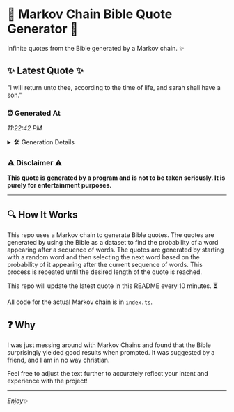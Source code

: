 # 📖 Markov Chain Bible Quote Generator 📖

Infinite quotes from the Bible generated by a Markov chain. ✨

## ✨ Latest Quote ✨
"i will return unto thee, according to the time of life, and sarah shall have a son."

### ⏰ Generated At
*11:22:42 PM*

<details>
    <summary>🛠️ Generation Details</summary>
    <p>
        <strong>🌱 Seed:</strong> i<br>
        <strong>🔄 Iterations:</strong> 16<br>
        <strong>📜 Context History:</strong><br>[ i ]: will<br>[ i, will ]: return<br>[ i, will, return ]: unto<br>[ i, will, return, unto ]: thee,<br>[ i, will, return, unto, thee, ]: according<br>[ i, will, return, unto, thee,, according ]: to<br>[ will, return, unto, thee,, according, to ]: the<br>[ return, unto, thee,, according, to, the ]: time<br>[ unto, thee,, according, to, the, time ]: of<br>[ thee,, according, to, the, time, of ]: life,<br>[ according, to, the, time, of, life, ]: and<br>[ to, the, time, of, life,, and ]: sarah<br>[ the, time, of, life,, and, sarah ]: shall<br>[ time, of, life,, and, sarah, shall ]: have<br>[ of, life,, and, sarah, shall, have ]: a<br>[ life,, and, sarah, shall, have, a ]: son.<br>
    </p>
</details>

### ⚠️ Disclaimer ⚠️
**This quote is generated by a program and is not to be taken seriously. It is purely for entertainment purposes.**

---

## 🔍 How It Works

This repo uses a Markov chain to generate Bible quotes. The quotes are generated by using the Bible as a dataset to find the probability of a word appearing after a sequence of words. The quotes are generated by starting with a random word and then selecting the next word based on the probability of it appearing after the current sequence of words. This process is repeated until the desired length of the quote is reached.

This repo will update the latest quote in this README every 10 minutes. ⏳

All code for the actual Markov chain is in `index.ts`.

## ❓ Why

I was just messing around with Markov Chains and found that the Bible surprisingly yielded good results when prompted. 
It was suggested by a friend, and I am in no way christian.

Feel free to adjust the text further to accurately reflect your intent and experience with the project!

---

*Enjoy*✨
